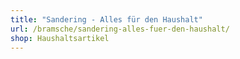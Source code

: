 ```yaml
---
title: "Sandering - Alles für den Haushalt"
url: /bramsche/sandering-alles-fuer-den-haushalt/
shop: Haushaltsartikel
---
```

